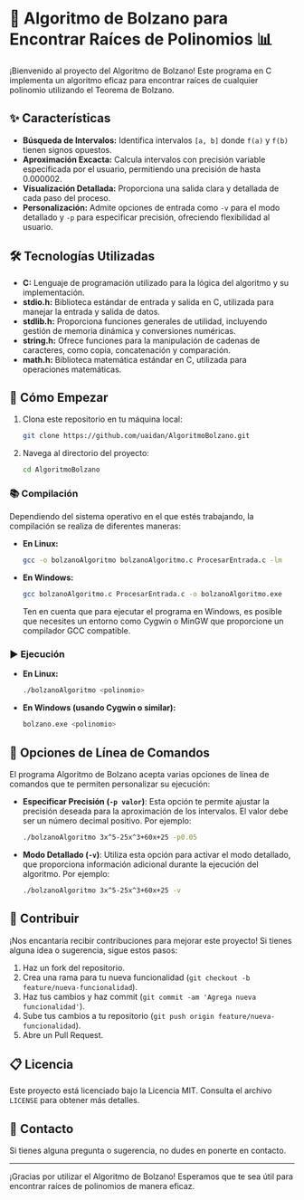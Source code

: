 # 📐 Algoritmo de Bolzano para Encontrar Raíces de Polinomios 📊

¡Bienvenido al proyecto del Algoritmo de Bolzano! Este programa en C implementa un algoritmo eficaz para encontrar raíces de cualquier polinomio utilizando el Teorema de Bolzano.

## ✨ Características

- **Búsqueda de Intervalos:** Identifica intervalos `[a, b]` donde `f(a)` y `f(b)` tienen signos opuestos.
- **Aproximación Excacta:** Calcula intervalos con precisión variable especificada por el usuario, permitiendo una precisión de hasta 0.000002.
- **Visualización Detallada:** Proporciona una salida clara y detallada de cada paso del proceso.
- **Personalización:** Admite opciones de entrada como `-v` para el modo detallado y `-p` para especificar precisión, ofreciendo flexibilidad al usuario.

## 🛠️ Tecnologías Utilizadas

- **C:** Lenguaje de programación utilizado para la lógica del algoritmo y su implementación.
- **stdio.h:** Biblioteca estándar de entrada y salida en C, utilizada para manejar la entrada y salida de datos.
- **stdlib.h:** Proporciona funciones generales de utilidad, incluyendo gestión de memoria dinámica y conversiones numéricas.
- **string.h:** Ofrece funciones para la manipulación de cadenas de caracteres, como copia, concatenación y comparación.
- **math.h:** Biblioteca matemática estándar en C, utilizada para operaciones matemáticas.

## 🚀 Cómo Empezar

1. Clona este repositorio en tu máquina local:
    ```bash
    git clone https://github.com/uaidan/AlgoritmoBolzano.git
    ```
2. Navega al directorio del proyecto:
    ```bash
    cd AlgoritmoBolzano
    ```

### 📚 Compilación

Dependiendo del sistema operativo en el que estés trabajando, la compilación se realiza de diferentes maneras:

- **En Linux:**
    ```bash
    gcc -o bolzanoAlgoritmo bolzanoAlgoritmo.c ProcesarEntrada.c -lm
    ```

- **En Windows:**
    ```bash
    gcc bolzanoAlgoritmo.c ProcesarEntrada.c -o bolzanoAlgoritmo.exe
    ```
    Ten en cuenta que para ejecutar el programa en Windows, es posible que necesites un entorno como Cygwin o MinGW que proporcione un compilador GCC compatible.
  
### ▶️ Ejecución

- **En Linux:**
    ```bash
    ./bolzanoAlgoritmo <polinomio>
    ```

- **En Windows (usando Cygwin o similar):**
    ```bash
    bolzano.exe <polinomio>
    ```

## 🎯 Opciones de Línea de Comandos

El programa Algoritmo de Bolzano acepta varias opciones de línea de comandos que te permiten personalizar su ejecución:

- **Especificar Precisión (`-p valor`)**: Esta opción te permite ajustar la precisión deseada para la aproximación de los intervalos. El valor debe ser un número decimal positivo. Por ejemplo:
  
  ```bash
  ./bolzanoAlgoritmo 3x^5-25x^3+60x+25 -p0.05
  ```
  
- **Modo Detallado (`-v`)**: Utiliza esta opción para activar el modo detallado, que proporciona información adicional durante la ejecución del algoritmo. Por ejemplo:
  
  ```bash
  ./bolzanoAlgoritmo 3x^5-25x^3+60x+25 -v
  ```
  
## 🤝 Contribuir

¡Nos encantaría recibir contribuciones para mejorar este proyecto! Si tienes alguna idea o sugerencia, sigue estos pasos:

1. Haz un fork del repositorio.
2. Crea una rama para tu nueva funcionalidad (`git checkout -b feature/nueva-funcionalidad`).
3. Haz tus cambios y haz commit (`git commit -am 'Agrega nueva funcionalidad'`).
4. Sube tus cambios a tu repositorio (`git push origin feature/nueva-funcionalidad`).
5. Abre un Pull Request.

## 📋 Licencia

Este proyecto está licenciado bajo la Licencia MIT. Consulta el archivo `LICENSE` para obtener más detalles.

## 💬 Contacto

Si tienes alguna pregunta o sugerencia, no dudes en ponerte en contacto.

---

¡Gracias por utilizar el Algoritmo de Bolzano! Esperamos que te sea útil para encontrar raíces de polinomios de manera eficaz.

